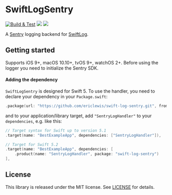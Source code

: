 # SwiftLogSentry

[![Build & Test](https://github.com/ericlewis/swift-log-sentry/actions/workflows/ci.yml/badge.svg)](https://github.com/ericlewis/swift-log-sentry/actions/workflows/ci.yml)
[![](https://img.shields.io/endpoint?url=https%3A%2F%2Fswiftpackageindex.com%2Fapi%2Fpackages%2Fericlewis%2Fswift-log-sentry%2Fbadge%3Ftype%3Dswift-versions)](https://swiftpackageindex.com/ericlewis/swift-log-sentry)
[![](https://img.shields.io/endpoint?url=https%3A%2F%2Fswiftpackageindex.com%2Fapi%2Fpackages%2Fericlewis%2Fswift-log-sentry%2Fbadge%3Ftype%3Dplatforms)](https://swiftpackageindex.com/ericlewis/swift-log-sentry)

A [Sentry](https://sentry.com) logging backend for [SwiftLog](https://github.com/apple/swift-log).

## Getting started

Supports iOS 9+, macOS 10.10+, tvOS 9+, watchOS 2+. 
Before using the logger you need to initialize the Sentry SDK.

#### Adding the dependency

`SwiftLogSentry` is designed for Swift 5. To use the handler, you need to declare your dependency in your `Package.swift`:

```swift
.package(url: "https://github.com/ericlewis/swift-log-sentry.git", from: "0.1.0"),
```

and to your application/library target, add `"SentryLogHandler"` to your `dependencies`, e.g. like this:

```swift
// Target syntax for Swift up to version 5.1
.target(name: "BestExampleApp", dependencies: ["SentryLogHandler"]),

// Target for Swift 5.2
.target(name: "BestExampleApp", dependencies: [
    .product(name: "SentryLogHandler", package: "swift-log-sentry")
],
```

## License

This library is released under the MIT license. See [LICENSE](LICENSE.md) for details.
